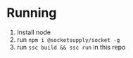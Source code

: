 # Running

1. Install node
2. run `npm i @socketsupply/socket -g`
3. run `ssc build && ssc run` in this repo